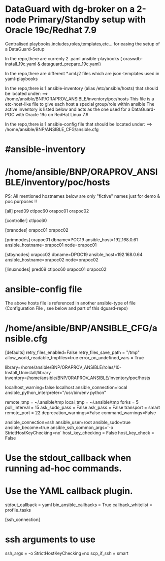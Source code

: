 # DataGuard with dg-broker on a 2-node Primary/Standby setup with Oracle 19c/Redhat 7.9
Centralised playbooks,includes,roles,templates,etc... for easing the setup of a DataGuard-Setup

In the repo,there are currenly 2 .yaml ansible-playbooks ( oraswdb-install_19c.yaml & dataguard_prepare_19c.yaml)

In the repo,there are different *.xml.j2 files which are json-templates used in yaml-playbooks

In the repo,there is 1 ansible-inventory (alias /etc/ansible/hosts) that should be located under:
==> /home/ansible/BNP/ORAPROV_ANSIBLE/inventory/poc/hosts
This file is a etc-host-like file to give each host a special group/role within ansible
The active inventory is listed below and acts as the one used for a DataGuard-POC with Oracle 19c on RedHat Linux 7.9

In the repo,there is 1 ansible-config file that should be located under:
==> /home/ansible/BNP/ANSIBLE_CFG/ansible.cfg


#ansible-inventory
=
/home/ansible/BNP/ORAPROV_ANSIBLE/inventory/poc/hosts
=
PS: All mentioned hostnames below are only "fictive" names just for demo & poc purposes !!

[all]
pred09
ctlpoc60
orapoc01
orapoc02

[controller]
ctlpoc60

[oranodes]
orapoc01
orapoc02

[primnodes]
orapoc01 dbname=POC19 ansible_host=192.168.0.61 ansible_hostname=orapoc01 node=orapoc01

[stbynodes]
orapoc02 dbname=DPOC19 ansible_host=192.168.0.64 ansible_hostname=orapoc02 node=orapoc02

[linuxnodes]
pred09
ctlpoc60
orapoc01
orapoc02

ansible-config file
=
The above hosts file is referenced in another ansible-type of file (Configuration File , see below and part of this dguard-repo)

/home/ansible/BNP/ANSIBLE_CFG/ansible.cfg
=
[defaults]
retry_files_enabled=False
retry_files_save_path = "/tmp"
allow_world_readable_tmpfiles=true
error_on_undefined_vars = True

library=/home/ansible/BNP/ORAPROV_ANSIBLE/roles/10-Install_Uninstall/library
inventory=/home/ansible/BNP/ORAPROV_ANSIBLE/inventory/poc/hosts

localhost_warning=false
localhost ansible_connection=local ansible_python_interpreter="/usr/bin/env python"

remote_tmp     = ~/.ansible/tmp
local_tmp      = ~/.ansible/tmp
forks          = 5
poll_interval  = 15
ask_sudo_pass  = False
ask_pass       = False
transport     = smart
remote_port    = 22
deprecation_warnings=False
command_warnings=False

ansible_connection=ssh
ansible_user=root
ansible_sudo=true
ansible_become=true
ansible_ssh_common_args='-o StrictHostKeyChecking=no'
host_key_checking = False
host_key_check = False

# Use the stdout_callback when running ad-hoc commands.
# Use the YAML callback plugin.
stdout_callback = yaml
bin_ansible_callbacks = True
callback_whitelist = profile_tasks

[ssh_connection]
# ssh arguments to use
ssh_args = -o StrictHostKeyChecking=no
scp_if_ssh = smart




